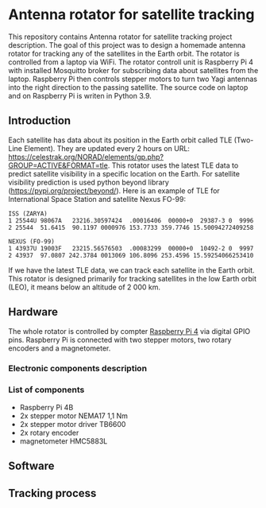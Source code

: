 # Antenna rotator for satellite tracking
This repository contains Antenna rotator for satellite tracking project description. The goal of this project was to design a homemade antenna rotator for tracking any of the satellites in the Earth orbit. The rotator is controlled from a laptop via WiFi. The rotator controll unit is Raspberry Pi 4 with installed Mosquitto broker for subscribing data about satellites from the laptop. Raspberry Pi then controls stepper motors to turn two Yagi antennas into the right direction to the passing satellite. The source code on laptop and on Raspberry Pi is writen in Python 3.9.

## Introduction

Each satellite has data about its position in the Earth orbit called TLE (Two-Line Element). They are updated every 2 hours on URL: https://celestrak.org/NORAD/elements/gp.php?GROUP=ACTIVE&FORMAT=tle. This rotator uses the latest TLE data to predict satellite visibility in a specific location on the Earth. For satellite visibility prediction is used python beyond library (https://pypi.org/project/beyond/). Here is an example of TLE for International Space Station and satellite Nexus FO-99:

```
ISS (ZARYA)             
1 25544U 98067A   23216.30597424  .00016406  00000+0  29387-3 0  9996
2 25544  51.6415  90.1197 0000976 153.7733 359.7746 15.50094272409258

NEXUS (FO-99)           
1 43937U 19003F   23215.56576503  .00083299  00000+0  10492-2 0  9997
2 43937  97.0807 242.3784 0013069 106.8096 253.4596 15.59254066253410
```

If we have the latest TLE data, we can track each satellite in the Earth orbit. This rotator is designed primarily for tracking satellites in the low Earth orbit (LEO), it means below an altitude of 2 000 km.

## Hardware

The whole rotator is controlled by compter [Raspberry Pi 4](https://www.raspberrypi.com/products/raspberry-pi-4-model-b/) via digital GPIO pins. Raspberry Pi is connected with two stepper motors, two rotary encoders and a magnetometer.

### Electronic components description

### List of components

- Raspberry Pi 4B
- 2x stepper motor NEMA17 1,1 Nm
- 2x stepper motor driver TB6600
- 2x rotary encoder
- magnetometer HMC5883L

## Software

## Tracking process
